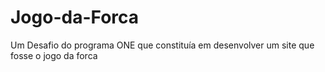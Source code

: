 # Jogo-da-Forca
Um Desafio do programa ONE que constituía em desenvolver um site que fosse o jogo da forca
